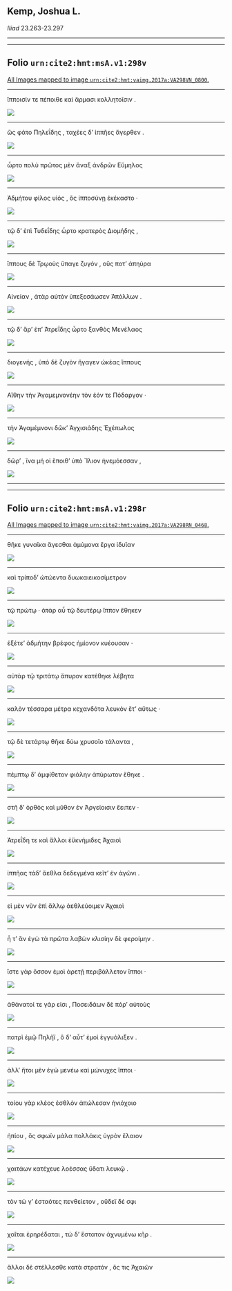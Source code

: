 ## Kemp, Joshua L.

*Iliad* 23.263-23.297

---

---

## **Folio `urn:cite2:hmt:msA.v1:298v`**



[All Images mapped to image `urn:cite2:hmt:vaimg.2017a:VA298VN_0800`.](http://www.homermultitext.org/ict2/index.html?urn=urn:cite2:hmt:vaimg.2017a:VA298VN_0800@0.4781,0.2448,0.4193,0.02434&urn=urn:cite2:hmt:vaimg.2017a:VA298VN_0800@0.4755,0.2638,0.4193,0.02434&urn=urn:cite2:hmt:vaimg.2017a:VA298VN_0800@0.4761,0.2853,0.4193,0.02434&urn=urn:cite2:hmt:vaimg.2017a:VA298VN_0800@0.4738,0.3011,0.4193,0.02434&urn=urn:cite2:hmt:vaimg.2017a:VA298VN_0800@0.4777,0.3235,0.4193,0.02434&urn=urn:cite2:hmt:vaimg.2017a:VA298VN_0800@0.4788,0.3440,0.4193,0.02434&urn=urn:cite2:hmt:vaimg.2017a:VA298VN_0800@0.4768,0.3615,0.4193,0.02434&urn=urn:cite2:hmt:vaimg.2017a:VA298VN_0800@0.4725,0.3812,0.4193,0.02434&urn=urn:cite2:hmt:vaimg.2017a:VA298VN_0800@0.4746,0.4011,0.4193,0.02434&urn=urn:cite2:hmt:vaimg.2017a:VA298VN_0800@0.4786,0.4180,0.4193,0.02434&urn=urn:cite2:hmt:vaimg.2017a:VA298VN_0800@0.4770,0.4353,0.4193,0.03167&urn=urn:cite2:hmt:vaimg.2017a:VA298VN_0800@0.4751,0.4544,0.4193,0.03167)

---- 

 ἵπποισίν τε πέποιθε καὶ ἅρμασι κολλητοῖσιν . 

 <a href="http://www.homermultitext.org/ict2/index.html?urn=urn:cite2:hmt:vaimg.2017a:VA298VN_0800@0.4781,0.2448,0.4193,0.02434"><img src="http://beta.hpcc.uh.edu/scs/image/500/500/urn:cite2:hmt:vaimg.2017a:VA298VN_0800@0.4781,0.2448,0.4193,0.02434"/></a> 

---- 

 ὣς φάτο Πηλεΐδης , ταχέες δʼ ἱππῆες ἄγερθεν . 

 <a href="http://www.homermultitext.org/ict2/index.html?urn=urn:cite2:hmt:vaimg.2017a:VA298VN_0800@0.4755,0.2638,0.4193,0.02434"><img src="http://beta.hpcc.uh.edu/scs/image/500/500/urn:cite2:hmt:vaimg.2017a:VA298VN_0800@0.4755,0.2638,0.4193,0.02434"/></a> 

---- 

 ὦρτο πολὺ πρῶτος μὲν ἄναξ ἀνδρῶν Εὔμηλος 

 <a href="http://www.homermultitext.org/ict2/index.html?urn=urn:cite2:hmt:vaimg.2017a:VA298VN_0800@0.4761,0.2853,0.4193,0.02434"><img src="http://beta.hpcc.uh.edu/scs/image/500/500/urn:cite2:hmt:vaimg.2017a:VA298VN_0800@0.4761,0.2853,0.4193,0.02434"/></a> 

---- 

 Ἀδμήτου φίλος υἱός , ὃς ἱπποσύνῃ ἐκέκαστο · 

 <a href="http://www.homermultitext.org/ict2/index.html?urn=urn:cite2:hmt:vaimg.2017a:VA298VN_0800@0.4738,0.3011,0.4193,0.02434"><img src="http://beta.hpcc.uh.edu/scs/image/500/500/urn:cite2:hmt:vaimg.2017a:VA298VN_0800@0.4738,0.3011,0.4193,0.02434"/></a> 

---- 

 τῷ δʼ ἐπὶ Τυδεΐδης ὦρτο κρατερὸς Διομήδης , 

 <a href="http://www.homermultitext.org/ict2/index.html?urn=urn:cite2:hmt:vaimg.2017a:VA298VN_0800@0.4777,0.3235,0.4193,0.02434"><img src="http://beta.hpcc.uh.edu/scs/image/500/500/urn:cite2:hmt:vaimg.2017a:VA298VN_0800@0.4777,0.3235,0.4193,0.02434"/></a> 

---- 

 ἵππους δὲ Τρῳοὺς ὕπαγε ζυγόν , οὕς ποτʼ ἀπηύρα 

 <a href="http://www.homermultitext.org/ict2/index.html?urn=urn:cite2:hmt:vaimg.2017a:VA298VN_0800@0.4788,0.3440,0.4193,0.02434"><img src="http://beta.hpcc.uh.edu/scs/image/500/500/urn:cite2:hmt:vaimg.2017a:VA298VN_0800@0.4788,0.3440,0.4193,0.02434"/></a> 

---- 

 Αἰνείαν , ἀτὰρ αὐτὸν ὑπεξεσάωσεν Ἀπόλλων . 

 <a href="http://www.homermultitext.org/ict2/index.html?urn=urn:cite2:hmt:vaimg.2017a:VA298VN_0800@0.4768,0.3615,0.4193,0.02434"><img src="http://beta.hpcc.uh.edu/scs/image/500/500/urn:cite2:hmt:vaimg.2017a:VA298VN_0800@0.4768,0.3615,0.4193,0.02434"/></a> 

---- 

 τῷ δʼ ἄρʼ ἐπʼ Ἀτρεΐδης ὦρτο ξανθὸς Μενέλαος 

 <a href="http://www.homermultitext.org/ict2/index.html?urn=urn:cite2:hmt:vaimg.2017a:VA298VN_0800@0.4725,0.3812,0.4193,0.02434"><img src="http://beta.hpcc.uh.edu/scs/image/500/500/urn:cite2:hmt:vaimg.2017a:VA298VN_0800@0.4725,0.3812,0.4193,0.02434"/></a> 

---- 

 διογενής , ὑπὸ δὲ ζυγὸν ἤγαγεν ὠκέας ἵππους 

 <a href="http://www.homermultitext.org/ict2/index.html?urn=urn:cite2:hmt:vaimg.2017a:VA298VN_0800@0.4746,0.4011,0.4193,0.02434"><img src="http://beta.hpcc.uh.edu/scs/image/500/500/urn:cite2:hmt:vaimg.2017a:VA298VN_0800@0.4746,0.4011,0.4193,0.02434"/></a> 

---- 

 Αἴθην τὴν Ἀγαμεμνονέην τὸν ἑόν τε Πόδαργον · 

 <a href="http://www.homermultitext.org/ict2/index.html?urn=urn:cite2:hmt:vaimg.2017a:VA298VN_0800@0.4786,0.4180,0.4193,0.02434"><img src="http://beta.hpcc.uh.edu/scs/image/500/500/urn:cite2:hmt:vaimg.2017a:VA298VN_0800@0.4786,0.4180,0.4193,0.02434"/></a> 

---- 

 τὴν Ἀγαμέμνονι δῶκʼ Ἀγχισιάδης Ἐχέπωλος 

 <a href="http://www.homermultitext.org/ict2/index.html?urn=urn:cite2:hmt:vaimg.2017a:VA298VN_0800@0.4770,0.4353,0.4193,0.03167"><img src="http://beta.hpcc.uh.edu/scs/image/500/500/urn:cite2:hmt:vaimg.2017a:VA298VN_0800@0.4770,0.4353,0.4193,0.03167"/></a> 

---- 

 δῶρʼ , ἵνα μή οἱ ἕποιθʼ ὑπὸ Ἴλιον ἠνεμόεσσαν , 

 <a href="http://www.homermultitext.org/ict2/index.html?urn=urn:cite2:hmt:vaimg.2017a:VA298VN_0800@0.4751,0.4544,0.4193,0.03167"><img src="http://beta.hpcc.uh.edu/scs/image/500/500/urn:cite2:hmt:vaimg.2017a:VA298VN_0800@0.4751,0.4544,0.4193,0.03167"/></a> 

---

---

## **Folio `urn:cite2:hmt:msA.v1:298r`**



[All Images mapped to image `urn:cite2:hmt:vaimg.2017a:VA298RN_0468`.](http://www.homermultitext.org/ict2/index.html?urn=urn:cite2:hmt:vaimg.2017a:VA298RN_0468@0.2178,0.2427,0.4246,0.02254&urn=urn:cite2:hmt:vaimg.2017a:VA298RN_0468@0.2194,0.2609,0.4246,0.02254&urn=urn:cite2:hmt:vaimg.2017a:VA298RN_0468@0.2168,0.2784,0.4246,0.02254&urn=urn:cite2:hmt:vaimg.2017a:VA298RN_0468@0.2148,0.2979,0.4246,0.02254&urn=urn:cite2:hmt:vaimg.2017a:VA298RN_0468@0.2163,0.3174,0.4246,0.02254&urn=urn:cite2:hmt:vaimg.2017a:VA298RN_0468@0.2200,0.3365,0.4200,0.02254&urn=urn:cite2:hmt:vaimg.2017a:VA298RN_0468@0.2172,0.3550,0.4200,0.02254&urn=urn:cite2:hmt:vaimg.2017a:VA298RN_0468@0.2213,0.3722,0.4200,0.02254&urn=urn:cite2:hmt:vaimg.2017a:VA298RN_0468@0.2249,0.3920,0.4016,0.02254&urn=urn:cite2:hmt:vaimg.2017a:VA298RN_0468@0.2183,0.4134,0.4016,0.02144&urn=urn:cite2:hmt:vaimg.2017a:VA298RN_0468@0.2235,0.4332,0.4016,0.02144&urn=urn:cite2:hmt:vaimg.2017a:VA298RN_0468@0.2214,0.4506,0.3528,0.02144&urn=urn:cite2:hmt:vaimg.2017a:VA298RN_0468@0.2150,0.4672,0.4379,0.02434&urn=urn:cite2:hmt:vaimg.2017a:VA298RN_0468@0.2168,0.4867,0.4031,0.02075&urn=urn:cite2:hmt:vaimg.2017a:VA298RN_0468@0.2168,0.5039,0.4031,0.02573&urn=urn:cite2:hmt:vaimg.2017a:VA298RN_0468@0.2132,0.5237,0.4211,0.02351&urn=urn:cite2:hmt:vaimg.2017a:VA298RN_0468@0.2132,0.5432,0.3983,0.02310&urn=urn:cite2:hmt:vaimg.2017a:VA298RN_0468@0.2132,0.5638,0.3983,0.02296&urn=urn:cite2:hmt:vaimg.2017a:VA298RN_0468@0.2225,0.5815,0.4042,0.02697&urn=urn:cite2:hmt:vaimg.2017a:VA298RN_0468@0.2074,0.5994,0.4042,0.02697&urn=urn:cite2:hmt:vaimg.2017a:VA298RN_0468@0.2146,0.6235,0.3705,0.02102&urn=urn:cite2:hmt:vaimg.2017a:VA298RN_0468@0.2089,0.6351,0.4403,0.02614&urn=urn:cite2:hmt:vaimg.2017a:VA298RN_0468@0.2067,0.6585,0.4173,0.02061)

---- 

 θῆκε γυναῖκα ἄγεσθαι ἀμύμονα ἔργα ἰδυῖαν 

 <a href="http://www.homermultitext.org/ict2/index.html?urn=urn:cite2:hmt:vaimg.2017a:VA298RN_0468@0.2178,0.2427,0.4246,0.02254"><img src="http://beta.hpcc.uh.edu/scs/image/500/500/urn:cite2:hmt:vaimg.2017a:VA298RN_0468@0.2178,0.2427,0.4246,0.02254"/></a> 

---- 

 καὶ τρίποδʼ ὠτώεντα δυωκαιεικοσίμετρον 

 <a href="http://www.homermultitext.org/ict2/index.html?urn=urn:cite2:hmt:vaimg.2017a:VA298RN_0468@0.2194,0.2609,0.4246,0.02254"><img src="http://beta.hpcc.uh.edu/scs/image/500/500/urn:cite2:hmt:vaimg.2017a:VA298RN_0468@0.2194,0.2609,0.4246,0.02254"/></a> 

---- 

 τῷ πρώτῳ · ἀτὰρ αὖ τῷ δευτέρῳ ἵππον ἔθηκεν 

 <a href="http://www.homermultitext.org/ict2/index.html?urn=urn:cite2:hmt:vaimg.2017a:VA298RN_0468@0.2168,0.2784,0.4246,0.02254"><img src="http://beta.hpcc.uh.edu/scs/image/500/500/urn:cite2:hmt:vaimg.2017a:VA298RN_0468@0.2168,0.2784,0.4246,0.02254"/></a> 

---- 

 ἑξέτεʼ ἀδμήτην βρέφος ἡμίονον κυέουσαν · 

 <a href="http://www.homermultitext.org/ict2/index.html?urn=urn:cite2:hmt:vaimg.2017a:VA298RN_0468@0.2148,0.2979,0.4246,0.02254"><img src="http://beta.hpcc.uh.edu/scs/image/500/500/urn:cite2:hmt:vaimg.2017a:VA298RN_0468@0.2148,0.2979,0.4246,0.02254"/></a> 

---- 

 αὐτὰρ τῷ τριτάτῳ ἄπυρον κατέθηκε λέβητα 

 <a href="http://www.homermultitext.org/ict2/index.html?urn=urn:cite2:hmt:vaimg.2017a:VA298RN_0468@0.2163,0.3174,0.4246,0.02254"><img src="http://beta.hpcc.uh.edu/scs/image/500/500/urn:cite2:hmt:vaimg.2017a:VA298RN_0468@0.2163,0.3174,0.4246,0.02254"/></a> 

---- 

 καλὸν τέσσαρα μέτρα κεχανδότα λευκὸν ἔτʼ αὔτως · 

 <a href="http://www.homermultitext.org/ict2/index.html?urn=urn:cite2:hmt:vaimg.2017a:VA298RN_0468@0.2200,0.3365,0.4200,0.02254"><img src="http://beta.hpcc.uh.edu/scs/image/500/500/urn:cite2:hmt:vaimg.2017a:VA298RN_0468@0.2200,0.3365,0.4200,0.02254"/></a> 

---- 

 τῷ δὲ τετάρτῳ θῆκε δύω χρυσοῖο τάλαντα , 

 <a href="http://www.homermultitext.org/ict2/index.html?urn=urn:cite2:hmt:vaimg.2017a:VA298RN_0468@0.2172,0.3550,0.4200,0.02254"><img src="http://beta.hpcc.uh.edu/scs/image/500/500/urn:cite2:hmt:vaimg.2017a:VA298RN_0468@0.2172,0.3550,0.4200,0.02254"/></a> 

---- 

 πέμπτῳ δʼ ἀμφίθετον φιάλην ἀπύρωτον ἔθηκε . 

 <a href="http://www.homermultitext.org/ict2/index.html?urn=urn:cite2:hmt:vaimg.2017a:VA298RN_0468@0.2213,0.3722,0.4200,0.02254"><img src="http://beta.hpcc.uh.edu/scs/image/500/500/urn:cite2:hmt:vaimg.2017a:VA298RN_0468@0.2213,0.3722,0.4200,0.02254"/></a> 

---- 

 στῆ δʼ ὀρθὸς καὶ μῦθον ἐν Ἀργείοισιν ἔειπεν · 

 <a href="http://www.homermultitext.org/ict2/index.html?urn=urn:cite2:hmt:vaimg.2017a:VA298RN_0468@0.2249,0.3920,0.4016,0.02254"><img src="http://beta.hpcc.uh.edu/scs/image/500/500/urn:cite2:hmt:vaimg.2017a:VA298RN_0468@0.2249,0.3920,0.4016,0.02254"/></a> 

---- 

 Ἀτρεΐδη τε καὶ ἄλλοι ἐϋκνήμιδες Ἀχαιοὶ 

 <a href="http://www.homermultitext.org/ict2/index.html?urn=urn:cite2:hmt:vaimg.2017a:VA298RN_0468@0.2183,0.4134,0.4016,0.02144"><img src="http://beta.hpcc.uh.edu/scs/image/500/500/urn:cite2:hmt:vaimg.2017a:VA298RN_0468@0.2183,0.4134,0.4016,0.02144"/></a> 

---- 

 ἱππῆας τάδʼ ἄεθλα δεδεγμένα κεῖτʼ ἐν ἀγῶνι . 

 <a href="http://www.homermultitext.org/ict2/index.html?urn=urn:cite2:hmt:vaimg.2017a:VA298RN_0468@0.2235,0.4332,0.4016,0.02144"><img src="http://beta.hpcc.uh.edu/scs/image/500/500/urn:cite2:hmt:vaimg.2017a:VA298RN_0468@0.2235,0.4332,0.4016,0.02144"/></a> 

---- 

 εἰ μὲν νῦν ἐπὶ ἄλλῳ ἀεθλεύοιμεν Ἀχαιοὶ 

 <a href="http://www.homermultitext.org/ict2/index.html?urn=urn:cite2:hmt:vaimg.2017a:VA298RN_0468@0.2214,0.4506,0.3528,0.02144"><img src="http://beta.hpcc.uh.edu/scs/image/500/500/urn:cite2:hmt:vaimg.2017a:VA298RN_0468@0.2214,0.4506,0.3528,0.02144"/></a> 

---- 

 ἦ τʼ ἂν ἐγὼ τὰ πρῶτα λαβὼν κλισίην δὲ φεροίμην . 

 <a href="http://www.homermultitext.org/ict2/index.html?urn=urn:cite2:hmt:vaimg.2017a:VA298RN_0468@0.2150,0.4672,0.4379,0.02434"><img src="http://beta.hpcc.uh.edu/scs/image/500/500/urn:cite2:hmt:vaimg.2017a:VA298RN_0468@0.2150,0.4672,0.4379,0.02434"/></a> 

---- 

 ἴστε γὰρ ὅσσον ἐμοὶ ἀρετῇ περιβάλλετον ἵπποι · 

 <a href="http://www.homermultitext.org/ict2/index.html?urn=urn:cite2:hmt:vaimg.2017a:VA298RN_0468@0.2168,0.4867,0.4031,0.02075"><img src="http://beta.hpcc.uh.edu/scs/image/500/500/urn:cite2:hmt:vaimg.2017a:VA298RN_0468@0.2168,0.4867,0.4031,0.02075"/></a> 

---- 

 ἀθάνατοί τε γάρ εἰσι , Ποσειδάων δὲ πόρʼ αὐτοὺς 

 <a href="http://www.homermultitext.org/ict2/index.html?urn=urn:cite2:hmt:vaimg.2017a:VA298RN_0468@0.2168,0.5039,0.4031,0.02573"><img src="http://beta.hpcc.uh.edu/scs/image/500/500/urn:cite2:hmt:vaimg.2017a:VA298RN_0468@0.2168,0.5039,0.4031,0.02573"/></a> 

---- 

 πατρὶ ἐμῷ Πηλῆϊ , ὃ δʼ αὖτʼ ἐμοὶ ἐγγυάλιξεν . 

 <a href="http://www.homermultitext.org/ict2/index.html?urn=urn:cite2:hmt:vaimg.2017a:VA298RN_0468@0.2132,0.5237,0.4211,0.02351"><img src="http://beta.hpcc.uh.edu/scs/image/500/500/urn:cite2:hmt:vaimg.2017a:VA298RN_0468@0.2132,0.5237,0.4211,0.02351"/></a> 

---- 

 ἀλλʼ ἤτοι μὲν ἐγὼ μενέω καὶ μώνυχες ἵπποι · 

 <a href="http://www.homermultitext.org/ict2/index.html?urn=urn:cite2:hmt:vaimg.2017a:VA298RN_0468@0.2132,0.5432,0.3983,0.02310"><img src="http://beta.hpcc.uh.edu/scs/image/500/500/urn:cite2:hmt:vaimg.2017a:VA298RN_0468@0.2132,0.5432,0.3983,0.02310"/></a> 

---- 

 τοίου γὰρ κλέος ἐσθλὸν ἀπώλεσαν ἡνιόχοιο 

 <a href="http://www.homermultitext.org/ict2/index.html?urn=urn:cite2:hmt:vaimg.2017a:VA298RN_0468@0.2132,0.5638,0.3983,0.02296"><img src="http://beta.hpcc.uh.edu/scs/image/500/500/urn:cite2:hmt:vaimg.2017a:VA298RN_0468@0.2132,0.5638,0.3983,0.02296"/></a> 

---- 

 ἠπίου , ὅς σφωϊν μάλα πολλάκις ὑγρὸν ἔλαιον 

 <a href="http://www.homermultitext.org/ict2/index.html?urn=urn:cite2:hmt:vaimg.2017a:VA298RN_0468@0.2225,0.5815,0.4042,0.02697"><img src="http://beta.hpcc.uh.edu/scs/image/500/500/urn:cite2:hmt:vaimg.2017a:VA298RN_0468@0.2225,0.5815,0.4042,0.02697"/></a> 

---- 

 χαιτάων κατέχευε λοέσσας ὕδατι λευκῷ . 

 <a href="http://www.homermultitext.org/ict2/index.html?urn=urn:cite2:hmt:vaimg.2017a:VA298RN_0468@0.2074,0.5994,0.4042,0.02697"><img src="http://beta.hpcc.uh.edu/scs/image/500/500/urn:cite2:hmt:vaimg.2017a:VA298RN_0468@0.2074,0.5994,0.4042,0.02697"/></a> 

---- 

 τὸν τώ γʼ ἑσταότες πενθείετον , οὔδεϊ δέ σφι 

 <a href="http://www.homermultitext.org/ict2/index.html?urn=urn:cite2:hmt:vaimg.2017a:VA298RN_0468@0.2146,0.6235,0.3705,0.02102"><img src="http://beta.hpcc.uh.edu/scs/image/500/500/urn:cite2:hmt:vaimg.2017a:VA298RN_0468@0.2146,0.6235,0.3705,0.02102"/></a> 

---- 

 χαῖται ἐρηρέδαται , τὼ δʼ ἕστατον ἀχνυμένω κῆρ . 

 <a href="http://www.homermultitext.org/ict2/index.html?urn=urn:cite2:hmt:vaimg.2017a:VA298RN_0468@0.2089,0.6351,0.4403,0.02614"><img src="http://beta.hpcc.uh.edu/scs/image/500/500/urn:cite2:hmt:vaimg.2017a:VA298RN_0468@0.2089,0.6351,0.4403,0.02614"/></a> 

---- 

 ἄλλοι δὲ στέλλεσθε κατὰ στρατόν , ὅς τις Ἀχαιῶν 

 <a href="http://www.homermultitext.org/ict2/index.html?urn=urn:cite2:hmt:vaimg.2017a:VA298RN_0468@0.2067,0.6585,0.4173,0.02061"><img src="http://beta.hpcc.uh.edu/scs/image/500/500/urn:cite2:hmt:vaimg.2017a:VA298RN_0468@0.2067,0.6585,0.4173,0.02061"/></a> 